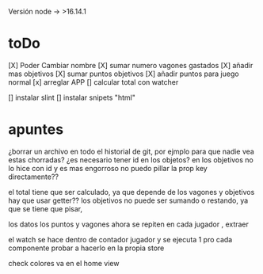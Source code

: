 Versión node -> >16.14.1

# toDo
[X] Poder Cambiar nombre
[X] sumar numero vagones gastados
[X] añadir mas objetivos
[X] sumar puntos objetivos
[X] añadir puntos para juego normal
[x] arreglar APP
[] calcular total con watcher

[] instalar slint
[] instalar snipets "html"

# apuntes

¿borrar un archivo en todo el historial de git, por ejmplo para que nadie vea estas chorradas?
¿es necesario tener id en los objetos? en los objetivos no lo hice con id y es mas engorroso 
no puedo pillar la prop key directamente??

el total tiene que ser calculado, ya que depende de los vagones y objetivos
hay que usar getter??
los objetivos no puede ser sumando o restando, ya que se tiene que pisar,

los datos los puntos y vagones ahora se repiten en cada jugador , extraer

el watch se hace dentro de contador jugador y se ejecuta 1 pro cada componente
probar a hacerlo en la propia store

check colores va en el home view